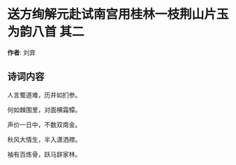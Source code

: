 # 送方绚解元赴试南宫用桂林一枝荆山片玉为韵八首  其二

**作者**: 刘弇

## 诗词内容

人言蜀道难，历井如扪参。

何如棘围里，对面横霜镡。

声价一日中，不数双南金。

秋风大情生，半入潇洒襟。

袖有百炼骨，跃马辞家林。

